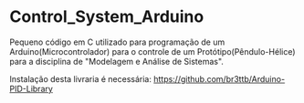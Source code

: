 # Control_System_Arduino
Pequeno código em C utilizado para programação de um Arduino(Microcontrolador) para o controle de um Protótipo(Pêndulo-Hélice) para a disciplina de "Modelagem e Análise de Sistemas".


Instalação desta livraria é necessária:
https://github.com/br3ttb/Arduino-PID-Library
